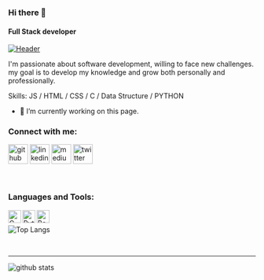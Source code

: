 ### Hi there 👋

#### Full Stack developer


[![Header](https://i.imgur.com/zlF35qj.gif "Header")](https://i.imgur.com/zlF35qj.gif)

I'm passionate about software development, willing to face new challenges. my goal is to develop my knowledge and grow both personally and professionally.

Skills: JS / HTML / CSS / C / Data Structure / PYTHON

- 🔭 I’m currently working on this page. 

### Connect with me:

[<img src='https://cdn.jsdelivr.net/npm/simple-icons@3.0.1/icons/github.svg' alt='github' height='40'>](https://github.com/VictorZ94)  [<img src='https://cdn.jsdelivr.net/npm/simple-icons@3.0.1/icons/linkedin.svg' alt='linkedin' height='40'>](https://www.linkedin.com/in/VictorZuluaga/)  [<img src='https://cdn.jsdelivr.net/npm/simple-icons@3.0.1/icons/medium.svg' alt='medium' height='40'>](https://1484.medium.com/)  [<img src='https://cdn.jsdelivr.net/npm/simple-icons@3.0.1/icons/twitter.svg' alt='twitter' height='40'>](https://twitter.com/VictorZulRam94)  

<br />

### Languages and Tools:

[<img align="left" alt="C" width="26px" src="https://cdn.iconscout.com/icon/free/png-512/c-programming-569564.png"/>][C]
[<img align="left" alt="Python" width="26px" src="https://upload.wikimedia.org/wikipedia/commons/thumb/c/c3/Python-logo-notext.svg/165px-Python-logo-notext.svg.png"/>][python]
[<img align="left" alt="Bash" width="26px" src="https://bashlogo.com/img/symbol/png/full_colored_dark.png"/>][Bash]
<br />

![Top Langs](https://github-readme-stats.vercel.app/api/top-langs/?username=VictorZ94&layout=compact&theme=highcontrast&langs_count=10")

<br />

---
![github stats](https://github-readme-stats.vercel.app/api?username=VictorZ94&count_private=true&show_icons=true&theme=highcontrast)

[twitter]: https://twitter.com/VictorZulRam94
[linkedin]: https://linkedin.com/in/victorzuluagara
[medium]: https://medium.com/@1484
[python]: https://www.python.org
[C]: https://en.cppreference.com/w/c
[Bash]: https://www.gnu.org/software/bash/

